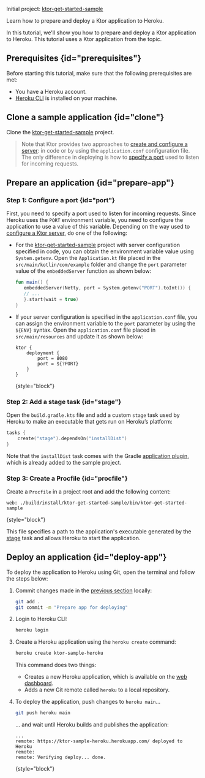 [//]: # (title: Heroku)

<microformat>
<p>
<control>Initial project</control>: <a href="https://github.com/ktorio/ktor-get-started-sample">ktor-get-started-sample</a>
</p>
</microformat>

<excerpt>Learn how to prepare and deploy a Ktor application to Heroku.</excerpt>

In this tutorial, we'll show you how to prepare and deploy a Ktor application to Heroku. This tutorial uses a Ktor application from the [](intellij-idea.xml) topic.


## Prerequisites {id="prerequisites"}
Before starting this tutorial, make sure that the following prerequisites are met:
* You have a Heroku account.
* [Heroku CLI](https://devcenter.heroku.com/articles/heroku-cli) is installed on your machine.


## Clone a sample application {id="clone"}
Clone the [ktor-get-started-sample](https://github.com/ktorio/ktor-get-started-sample) project.
> Note that Ktor provides two approaches to [create and configure a server](create_server.xml): in code or by using the `application.conf` configuration file. The only difference in deploying is how to [specify a port](#port) used to listen for incoming requests.


## Prepare an application {id="prepare-app"}

### Step 1: Configure a port {id="port"}

First, you need to specify a port used to listen for incoming requests. Since Heroku uses the `PORT` environment variable, you need to configure the application to use a value of this variable. Depending on the way used to [configure a Ktor server](create_server.xml), do one of the following:
* For the [ktor-get-started-sample](https://github.com/ktorio/ktor-get-started-sample) project with server configuration specified in code, you can obtain the environment variable value using `System.getenv`. Open the `Application.kt` file placed in the `src/main/kotlin/com/example` folder and change the `port` parameter value of the `embeddedServer` function as shown below:
   ```kotlin
   fun main() {
      embeddedServer(Netty, port = System.getenv("PORT").toInt()) {
      // ...
      }.start(wait = true)
   }
    ```

* If your server configuration is specified in the `application.conf` file, you can assign the environment variable to the `port` parameter by using the `${ENV}` syntax. Open the `application.conf` file placed in `src/main/resources` and update it as shown below:
   ```
   ktor {
       deployment {
           port = 8080
           port = ${?PORT}
       }
   }
   ```
   {style="block"}

### Step 2: Add a stage task {id="stage"}
Open the `build.gradle.kts` file and add a custom `stage` task used by Heroku to make an executable that gets run on Heroku’s platform:
```kotlin
tasks {
    create("stage").dependsOn("installDist")
}
``` 
Note that the `installDist` task comes with the Gradle [application plugin](https://docs.gradle.org/current/userguide/application_plugin.html), which is already added to the sample project.

### Step 3: Create a Procfile {id="procfile"}
Create a `Procfile` in a project root and add the following content:
```
web: ./build/install/ktor-get-started-sample/bin/ktor-get-started-sample
```
{style="block"}

This file specifies a path to the application's executable generated by the [stage](#stage) task and allows Heroku to start the application.


## Deploy an application {id="deploy-app"}

To deploy the application to Heroku using Git, open the terminal and follow the steps below:

1. Commit changes made in the [previous section](#prepare-app) locally:
   ```Bash
   git add .
   git commit -m "Prepare app for deploying"
   ```
2. Login to Heroku CLI:
   ```Bash
   heroku login
   ```
3. Create a Heroku application using the `heroku create` command:
   ```Bash
   heroku create ktor-sample-heroku
   ```
   This command does two things:
   * Creates a new Heroku application, which is available on the [web dashboard](https://dashboard.heroku.com/apps/).
   * Adds a new Git remote called `heroku` to a local repository.

4. To deploy the application, push changes to `heroku main`...
   ```Bash
   git push heroku main
   ```
   ... and wait until Heroku builds and publishes the application:
   ```
   ...
   remote: https://ktor-sample-heroku.herokuapp.com/ deployed to Heroku
   remote:
   remote: Verifying deploy... done.
   ```
   {style="block"}

